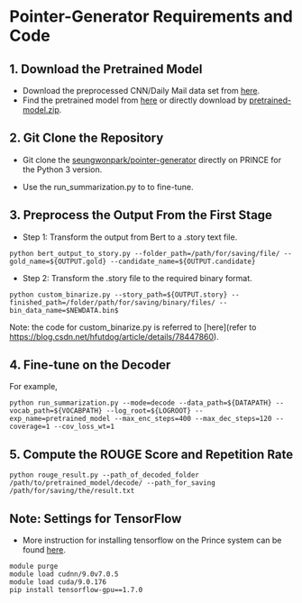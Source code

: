 # Pointer-Generator Requirements and Code

## 1. Download the Pretrained Model

- Download the preprocessed CNN/Daily Mail data set from [here](https://github.com/JafferWilson/Process-Data-of-CNN-DailyMail).
- Find the pretrained model from [here](https://github.com/abisee/pointer-generator) or directly download by [pretrained-model.zip](https://drive.google.com/file/d/0B7pQmm-OfDv7ZUhHZm9ZWEZidDg/view).

## 2. Git Clone the Repository

- Git clone the [seungwonpark/pointer-generator](https://github.com/seungwonpark/pointer-generator) directly on PRINCE for the Python 3 version.

- Use the run_summarization.py to to fine-tune.

## 3. Preprocess the Output From the First Stage

- Step 1: Transform the output from Bert to a .story text file.

```
python bert_output_to_story.py --folder_path=/path/for/saving/file/ --gold_name=${OUTPUT.gold} --candidate_name=${OUTPUT.candidate}
```

- Step 2: Transform the .story file to the required binary format. 

```
python custom_binarize.py --story_path=${OUTPUT.story} --finished_path=/folder/path/for/saving/binary/files/ --bin_data_name=$NEWDATA.bin$
```

Note: the code for custom_binarize.py is referred to [here](refer to https://blog.csdn.net/hfutdog/article/details/78447860).

## 4. Fine-tune on the Decoder

For example,

```
python run_summarization.py --mode=decode --data_path=${DATAPATH} --vocab_path=${VOCABPATH} --log_root=${LOGROOT} --exp_name=pretrained_model --max_enc_steps=400 --max_dec_steps=120 --coverage=1 --cov_loss_wt=1
```

## 5. Compute the ROUGE Score and Repetition Rate

```
python rouge_result.py --path_of_decoded_folder /path/to/pretrained_model/decode/ --path_for_saving /path/for/saving/the/result.txt
```

## Note: Settings for TensorFlow

- More instruction for installing tensorflow on the Prince system can be found [here](https://github.com/ppriyank/Prince-Set-UP#Installing-Tensorflow-on-Prince).

```
module purge
module load cudnn/9.0v7.0.5  
module load cuda/9.0.176
pip install tensorflow-gpu==1.7.0
```